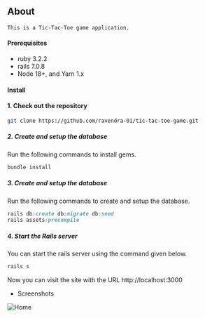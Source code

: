 ## About
    This is a Tic-Tac-Toe game application.
#### Prerequisites
- ruby 3.2.2
- rails 7.0.8
- Node 18+, and Yarn 1.x
#### Install
#### 1. Check out the repository
```bash
git clone https://github.com/ravendra-01/tic-tac-toe-game.git
```
##### 2. Create and setup the database
Run the following commands to install gems.
```ruby
bundle install
```
##### 3. Create and setup the database
Run the following commands to create and setup the database.
```ruby
rails db:create db:migrate db:seed
rails assets:precompile
```

##### 4. Start the Rails server

You can start the rails server using the command given below.

```ruby
rails s
`````

Now you can visit the site with the URL http://localhost:3000

- Screenshots

![Home](public/home.png)
